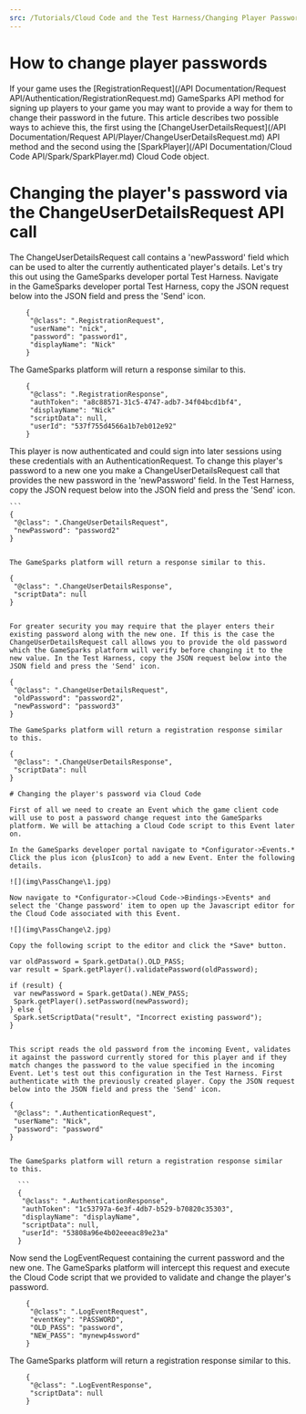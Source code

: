 ```yaml
---
src: /Tutorials/Cloud Code and the Test Harness/Changing Player Passwords.md
---
```


# How to change player passwords

If your game uses the [RegistrationRequest](/API Documentation/Request API/Authentication/RegistrationRequest.md) GameSparks API method for signing up players to your game you may want to provide a way for them to change their password in the future. This article describes two possible ways to achieve this, the first using the [ChangeUserDetailsRequest](/API Documentation/Request API/Player/ChangeUserDetailsRequest.md) API method and the second using the [SparkPlayer](/API Documentation/Cloud Code API/Spark/SparkPlayer.md) Cloud Code object.

# Changing the player's password via the ChangeUserDetailsRequest API call

The ChangeUserDetailsRequest call contains a 'newPassword' field which can be used to alter the currently authenticated player's details. Let's try this out using the GameSparks developer portal Test Harness. Navigate in the GameSparks developer portal Test Harness, copy the JSON request below into the JSON field and press the 'Send' icon.

```    
    {
     "@class": ".RegistrationRequest",
     "userName": "nick",
     "password": "password1",
     "displayName": "Nick"
    }
```

The GameSparks platform will return a response similar to this.

```    
    {
     "@class": ".RegistrationResponse",
     "authToken": "a8c88571-31c5-4747-adb7-34f04bcd1bf4",
     "displayName": "Nick"
     "scriptData": null,
     "userId": "537f755d4566a1b7eb012e92"
    }
  ```  

This player is now authenticated and could sign into later sessions using these credentials with an AuthenticationRequest. To change this player's password to a new one you make a ChangeUserDetailsRequest call that provides the new password in the 'newPassword' field. In the Test Harness, copy the JSON request below into the JSON field and press the 'Send' icon.

    ```
    {
     "@class": ".ChangeUserDetailsRequest",
     "newPassword": "password2"
    }
```

The GameSparks platform will return a response similar to this.

```    
    {
     "@class": ".ChangeUserDetailsResponse",
     "scriptData": null
    }
```

For greater security you may require that the player enters their existing password along with the new one. If this is the case the ChangeUserDetailsRequest call allows you to provide the old password which the GameSparks platform will verify before changing it to the new value. In the Test Harness, copy the JSON request below into the JSON field and press the 'Send' icon.

```    
    {
     "@class": ".ChangeUserDetailsRequest",
     "oldPassword": "password2",
     "newPassword": "password3"
    }
```
The GameSparks platform will return a registration response similar to this.

  ```  
    {
     "@class": ".ChangeUserDetailsResponse",
     "scriptData": null
    }
```
# Changing the player's password via Cloud Code

First of all we need to create an Event which the game client code will use to post a password change request into the GameSparks platform. We will be attaching a Cloud Code script to this Event later on.

In the GameSparks developer portal navigate to *Configurator->Events.* Click the plus icon {plusIcon} to add a new Event. Enter the following details.

![](img\PassChange\1.jpg)

Now navigate to *Configurator->Cloud Code->Bindings->Events* and select the 'Change password' item to open up the Javascript editor for the Cloud Code associated with this Event.

![](img\PassChange\2.jpg)

Copy the following script to the editor and click the *Save* button.

```    
    var oldPassword = Spark.getData().OLD_PASS;
    var result = Spark.getPlayer().validatePassword(oldPassword);

    if (result) {
     var newPassword = Spark.getData().NEW_PASS;
     Spark.getPlayer().setPassword(newPassword);
    } else {
     Spark.setScriptData("result", "Incorrect existing password");
    }
```

This script reads the old password from the incoming Event, validates it against the password currently stored for this player and if they match changes the password to the value specified in the incoming Event. Let's test out this configuration in the Test Harness. First authenticate with the previously created player. Copy the JSON request below into the JSON field and press the 'Send' icon.

```    
    {
     "@class": ".AuthenticationRequest",
     "userName": "Nick",
     "password": "password"
    }
  ```  

The GameSparks platform will return a registration response similar to this.

    ```
    {
     "@class": ".AuthenticationResponse",
     "authToken": "1c53797a-6e3f-4db7-b529-b70820c35303",
     "displayName": "displayName",
     "scriptData": null,
     "userId": "53808a96e4b02eeeac89e23a"
    }
```
Now send the LogEventRequest containing the current password and the new one. The GameSparks platform will intercept this request and execute the Cloud Code script that we provided to validate and change the player's password.

```    
    {
     "@class": ".LogEventRequest",
     "eventKey": "PASSWORD",
     "OLD_PASS": "password",
     "NEW_PASS": "mynewp4ssword"
    }
```
The GameSparks platform will return a registration response similar to this.

```    
    {
     "@class": ".LogEventResponse",
     "scriptData": null
    }
```
